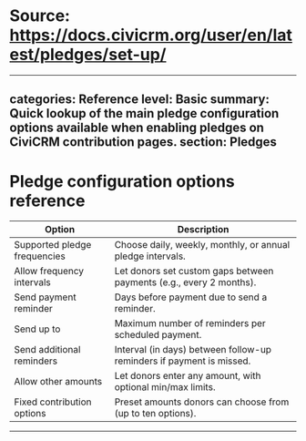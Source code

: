 # Source: https://docs.civicrm.org/user/en/latest/pledges/set-up/

---
categories: Reference
level: Basic
summary: Quick lookup of the main pledge configuration options available when enabling pledges on CiviCRM contribution pages.
section: Pledges
---

# Pledge configuration options reference

| Option                        | Description                                                                 |
|-------------------------------|-----------------------------------------------------------------------------|
| Supported pledge frequencies  | Choose daily, weekly, monthly, or annual pledge intervals.                  |
| Allow frequency intervals     | Let donors set custom gaps between payments (e.g., every 2 months).         |
| Send payment reminder         | Days before payment due to send a reminder.                                 |
| Send up to                    | Maximum number of reminders per scheduled payment.                          |
| Send additional reminders     | Interval (in days) between follow-up reminders if payment is missed.        |
| Allow other amounts           | Let donors enter any amount, with optional min/max limits.                  |
| Fixed contribution options    | Preset amounts donors can choose from (up to ten options).                  |

---